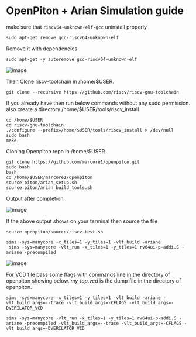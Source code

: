 # OpenPiton + Arian Simulation guide

make sure that `riscv64-unknown-elf-gcc` uninstall properly

```
sudo apt-get remove gcc-riscv64-unknown-elf

```
Remove it with dependencies
```
sudo apt-get -y autoremove gcc-riscv64-unknown-elf
```

![image](https://user-images.githubusercontent.com/81433387/187080350-7b4cba08-0e42-4c1d-a3fe-27eb20181e72.png)

Then Clone riscv-toolchain in /home/$USER.
```
git clone --recursive https://github.com/riscv/riscv-gnu-toolchain
```

If you already have then run below commands without any sudo permission. also create a directory /home/$USER/tools/riscv_install

```
cd /home/$USER
cd riscv-gnu-toolchain
./configure --prefix=/home/$USER/tools/riscv_install > /dev/null
sudo bash
make
```
Cloning Openpiton repo in /home/$USER


```
git clone https://github.com/marcore1/openpiton.git
sudo bash
bash
cd /home/$USER/marcore1/openpiton
source piton/arian_setup.sh
source piton/arian_build_tools.sh
```
Output after completion

![image](https://user-images.githubusercontent.com/81433387/187090809-2f5b9a9b-03ca-469f-b553-9a6fd24a295d.png)

If the above output shows on your terminal then source the file
```
source openpiton/source/riscv-test.sh
```
```
sims -sys=manycore -x_tiles=1 -y_tiles=1 -vlt_build -ariane
 sims -sys=manycore -vlt_run -x_tiles=1 -y_tiles=1 rv64ui-p-addi.S -ariane -precompiled
```
![image](https://user-images.githubusercontent.com/81433387/187253966-3f2362c7-dea6-4ea5-a55b-f993c0f0e8df.png)

For VCD file pass some flags with commands line in the directory of openpiton showing below. *my_top.vcd* is the dump file in the directory of openpiton.
```
sims -sys=manycore -x_tiles=1 -y_tiles=1 -vlt_build -ariane -vlt_build_args=--trace -vlt_build_args=-CFLAGS -vlt_build_args=-DVERILATOR_VCD

sims -sys=manycore -vlt_run -x_tiles=1 -y_tiles=1 rv64ui-p-addi.S -ariane -precompiled -vlt_build_args=--trace -vlt_build_args=-CFLAGS -vlt_build_args=-DVERILATOR_VCD

```

